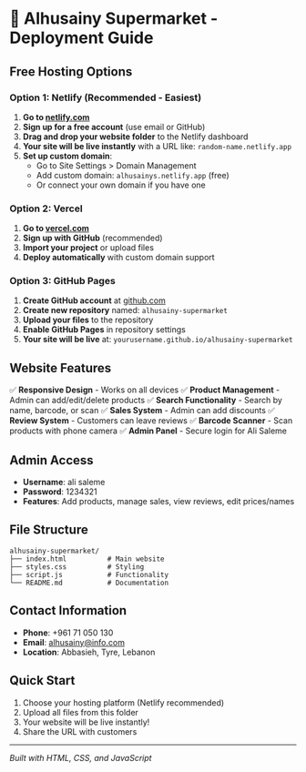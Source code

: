 # 🛒 Alhusainy Supermarket - Deployment Guide

## Free Hosting Options

### Option 1: Netlify (Recommended - Easiest)

1. **Go to [netlify.com](https://netlify.com)**
2. **Sign up for a free account** (use email or GitHub)
3. **Drag and drop your website folder** to the Netlify dashboard
4. **Your site will be live instantly** with a URL like: `random-name.netlify.app`
5. **Set up custom domain**:
   - Go to Site Settings > Domain Management
   - Add custom domain: `alhusainys.netlify.app` (free)
   - Or connect your own domain if you have one

### Option 2: Vercel

1. **Go to [vercel.com](https://vercel.com)**
2. **Sign up with GitHub** (recommended)
3. **Import your project** or upload files
4. **Deploy automatically** with custom domain support

### Option 3: GitHub Pages

1. **Create GitHub account** at [github.com](https://github.com)
2. **Create new repository** named: `alhusainy-supermarket`
3. **Upload your files** to the repository
4. **Enable GitHub Pages** in repository settings
5. **Your site will be live** at: `yourusername.github.io/alhusainy-supermarket`

## Website Features

✅ **Responsive Design** - Works on all devices
✅ **Product Management** - Admin can add/edit/delete products
✅ **Search Functionality** - Search by name, barcode, or scan
✅ **Sales System** - Admin can add discounts
✅ **Review System** - Customers can leave reviews
✅ **Barcode Scanner** - Scan products with phone camera
✅ **Admin Panel** - Secure login for Ali Saleme

## Admin Access

- **Username**: ali saleme
- **Password**: 1234321
- **Features**: Add products, manage sales, view reviews, edit prices/names

## File Structure

```
alhusainy-supermarket/
├── index.html          # Main website
├── styles.css          # Styling
├── script.js           # Functionality
└── README.md           # Documentation
```

## Contact Information

- **Phone**: +961 71 050 130
- **Email**: alhusainy@info.com
- **Location**: Abbasieh, Tyre, Lebanon

## Quick Start

1. Choose your hosting platform (Netlify recommended)
2. Upload all files from this folder
3. Your website will be live instantly!
4. Share the URL with customers

---
*Built with HTML, CSS, and JavaScript* 